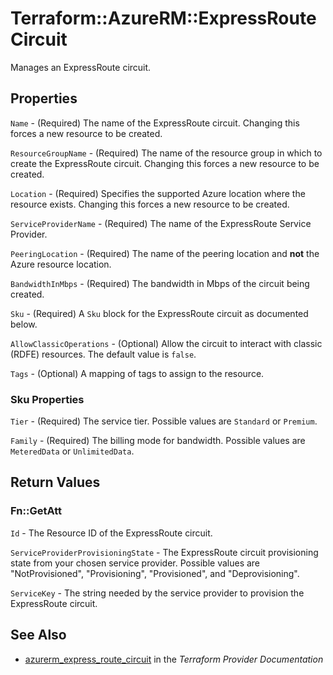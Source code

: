 # Terraform::AzureRM::ExpressRouteCircuit

Manages an ExpressRoute circuit.

## Properties

`Name` - (Required) The name of the ExpressRoute circuit. Changing this forces a new resource to be created.

`ResourceGroupName` - (Required) The name of the resource group in which to create the ExpressRoute circuit. Changing this forces a new resource to be created.

`Location` - (Required) Specifies the supported Azure location where the resource exists. Changing this forces a new resource to be created.

`ServiceProviderName` - (Required) The name of the ExpressRoute Service Provider.

`PeeringLocation` - (Required) The name of the peering location and **not** the Azure resource location.

`BandwidthInMbps` - (Required) The bandwidth in Mbps of the circuit being created.

`Sku` - (Required) A `Sku` block for the ExpressRoute circuit as documented below.

`AllowClassicOperations` - (Optional) Allow the circuit to interact with classic (RDFE) resources. The default value is `false`.

`Tags` - (Optional) A mapping of tags to assign to the resource.

### Sku Properties

`Tier` - (Required) The service tier. Possible values are `Standard` or `Premium`.

`Family` - (Required) The billing mode for bandwidth. Possible values are `MeteredData` or `UnlimitedData`.


## Return Values

### Fn::GetAtt

`Id` - The Resource ID of the ExpressRoute circuit.

`ServiceProviderProvisioningState` - The ExpressRoute circuit provisioning state from your chosen service provider. Possible values are "NotProvisioned", "Provisioning", "Provisioned", and "Deprovisioning".

`ServiceKey` - The string needed by the service provider to provision the ExpressRoute circuit.

## See Also

* [azurerm_express_route_circuit](https://www.terraform.io/docs/providers/azurerm/r/express_route_circuit.html) in the _Terraform Provider Documentation_